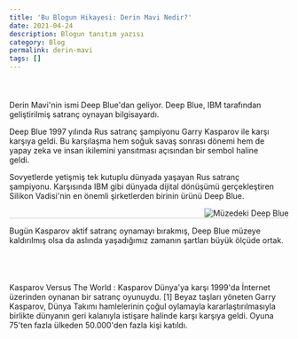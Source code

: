```yaml
---
title: 'Bu Blogun Hikayesi: Derin Mavi Nedir?'
date: 2021-04-24
description: Blogun tanıtım yazısı
category: Blog
permalink: derin-mavi
tags: []
---
```



<div class="row" style="margin-top: 1.5rem;border-bottom: 1px solid #ccc;display: inline-block;"><div class="eight column" style="
    max-width: 490px;
    float: left;
    padding-right: 20px;
"><p>Derin Mavi'nin ismi Deep Blue'dan geliyor. Deep Blue, IBM tarafından geliştirilmiş satranç oynayan bilgisayardı.</p>
  <p>Deep Blue 1997 yılında Rus satranç şampiyonu Garry Kasparov ile karşı karşıya geldi. Bu karşılaşma hem soğuk savaş sonrası dönemi hem de yapay zeka ve insan ikilemini yansıtması açısından bir sembol haline geldi.</p>
  <p>Sovyetlerde yetişmiş tek kutuplu dünyada yaşayan Rus satranç şampiyonu. Karşısında IBM gibi dünyada dijital dönüşümü gerçekleştiren Silikon Vadisi'nin en önemli şirketlerden birinin ürünü Deep Blue. </p></div><div class="s" style="
    max-width: 275px;
    float: right;
    padding-left: 20px;
"><img class="u-max-full-width" src="https://derinmavi.io/images/ibm-deep-blue-in-museum.jpg" alt="Müzedeki Deep Blue"></div></div>

<div class="row" style="margin-bottom: 2.5rem; display: inline-block;">
<p>Bugün Kasparov aktif satranç oynamayı bırakmış, Deep Blue müzeye kaldırılmış olsa da aslında yaşadığımız zamanın şartları büyük ölçüde ortak.</p>
</div>

Kasparov Versus The World : Kasparov Dünya'ya karşı 1999'da İnternet üzerinden oynanan bir satranç oyunuydu. [1] Beyaz taşları yöneten Garry Kasparov, Dünya Takımı hamlelerinin çoğul oylamayla kararlaştırılmasıyla birlikte dünyanın geri kalanıyla istişare halinde karşı karşıya geldi. Oyuna 75'ten fazla ülkeden 50.000'den fazla kişi katıldı.
